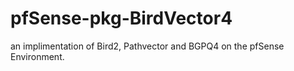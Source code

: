 # pfSense-pkg-BirdVector4
an implimentation of Bird2, Pathvector and BGPQ4 on the pfSense Environment.
